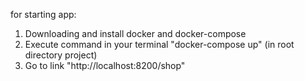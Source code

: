 for starting app:
1. Downloading and install docker and docker-compose
2. Execute command in your terminal "docker-compose up" (in root directory project)
3. Go to link "http://localhost:8200/shop"